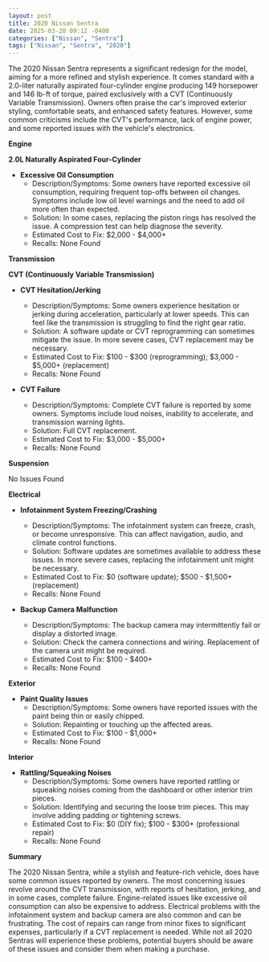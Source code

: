 ```yaml
---
layout: post
title: 2020 Nissan Sentra
date: 2025-03-20 09:12 -0400
categories: ["Nissan", "Sentra"]
tags: ["Nissan", "Sentra", "2020"]
---
```

The 2020 Nissan Sentra represents a significant redesign for the model, aiming for a more refined and stylish experience. It comes standard with a 2.0-liter naturally aspirated four-cylinder engine producing 149 horsepower and 146 lb-ft of torque, paired exclusively with a CVT (Continuously Variable Transmission). Owners often praise the car's improved exterior styling, comfortable seats, and enhanced safety features. However, some common criticisms include the CVT's performance, lack of engine power, and some reported issues with the vehicle's electronics.

**Engine**

**2.0L Naturally Aspirated Four-Cylinder**

* **Excessive Oil Consumption**
    * Description/Symptoms: Some owners have reported excessive oil consumption, requiring frequent top-offs between oil changes. Symptoms include low oil level warnings and the need to add oil more often than expected.
    * Solution: In some cases, replacing the piston rings has resolved the issue. A compression test can help diagnose the severity.
    * Estimated Cost to Fix: $2,000 - $4,000+
    * Recalls: None Found

**Transmission**

**CVT (Continuously Variable Transmission)**

* **CVT Hesitation/Jerking**
    * Description/Symptoms: Some owners experience hesitation or jerking during acceleration, particularly at lower speeds. This can feel like the transmission is struggling to find the right gear ratio.
    * Solution: A software update or CVT reprogramming can sometimes mitigate the issue. In more severe cases, CVT replacement may be necessary.
    * Estimated Cost to Fix: $100 - $300 (reprogramming); $3,000 - $5,000+ (replacement)
    * Recalls: None Found

* **CVT Failure**
    * Description/Symptoms: Complete CVT failure is reported by some owners. Symptoms include loud noises, inability to accelerate, and transmission warning lights.
    * Solution: Full CVT replacement.
    * Estimated Cost to Fix: $3,000 - $5,000+
    * Recalls: None Found

**Suspension**

No Issues Found

**Electrical**

* **Infotainment System Freezing/Crashing**
    * Description/Symptoms: The infotainment system can freeze, crash, or become unresponsive. This can affect navigation, audio, and climate control functions.
    * Solution: Software updates are sometimes available to address these issues. In more severe cases, replacing the infotainment unit might be necessary.
    * Estimated Cost to Fix: $0 (software update); $500 - $1,500+ (replacement)
    * Recalls: None Found

* **Backup Camera Malfunction**
    * Description/Symptoms: The backup camera may intermittently fail or display a distorted image.
    * Solution: Check the camera connections and wiring. Replacement of the camera unit might be required.
    * Estimated Cost to Fix: $100 - $400+
    * Recalls: None Found

**Exterior**

* **Paint Quality Issues**
    * Description/Symptoms: Some owners have reported issues with the paint being thin or easily chipped.
    * Solution: Repainting or touching up the affected areas.
    * Estimated Cost to Fix: $100 - $1,000+
    * Recalls: None Found

**Interior**

* **Rattling/Squeaking Noises**
    * Description/Symptoms: Some owners have reported rattling or squeaking noises coming from the dashboard or other interior trim pieces.
    * Solution: Identifying and securing the loose trim pieces. This may involve adding padding or tightening screws.
    * Estimated Cost to Fix: $0 (DIY fix); $100 - $300+ (professional repair)
    * Recalls: None Found

**Summary**

The 2020 Nissan Sentra, while a stylish and feature-rich vehicle, does have some common issues reported by owners. The most concerning issues revolve around the CVT transmission, with reports of hesitation, jerking, and in some cases, complete failure. Engine-related issues like excessive oil consumption can also be expensive to address. Electrical problems with the infotainment system and backup camera are also common and can be frustrating. The cost of repairs can range from minor fixes to significant expenses, particularly if a CVT replacement is needed. While not all 2020 Sentras will experience these problems, potential buyers should be aware of these issues and consider them when making a purchase.

